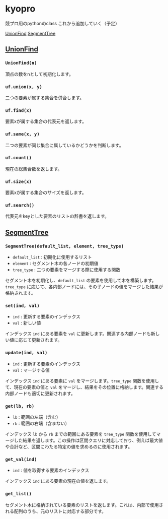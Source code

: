 # kyopro
競プロ用のpythonのclass
これから追加していく（予定）

[UnionFind](#unionfind)
[SegmentTree](#segmenttree)


## [UnionFind](Union_Find.py)

### `UnionFind(n)`
頂点の数をnとして初期化します。

### `uf.union(x, y)`
二つの要素が属する集合を併合します。

### `uf.find(x)`
要素xが属する集合の代表元を返します。

### `uf.same(x, y)`
二つの要素が同じ集合に属しているかどうかを判断します。

### `uf.count()`
現在の総集合数を返します。

### `uf.size(x)`
要素xが属する集合のサイズを返します。

### `uf.search()`
代表元をkeyとした要素のリストの辞書を返します。


## [SegmentTree](segment_tree.py)

### `SegmentTree(default_list, element, tree_type)`
- `default_list` : 初期化に使用するリスト
- `element` : セグメント木の各ノードの初期値
- `tree_type` : 二つの要素をマージする際に使用する関数

セグメント木を初期化し、`default_list` の要素を使用して木を構築します。`tree_type` に応じて、各内部ノードには、その子ノードの値をマージした結果が格納されます。

### `set(ind, val)`
- `ind` : 更新する要素のインデックス
- `val` : 新しい値

インデックス `ind` にある要素を `val` に更新します。関連する内部ノードも新しい値に応じて更新されます。

### `update(ind, val)`
- `ind` : 更新する要素のインデックス
- `val` : マージする値

インデックス `ind` にある要素に `val` をマージします。`tree_type` 関数を使用して、現在の要素の値と `val` をマージし、結果をその位置に格納します。関連する内部ノードも適切に更新されます。

### `get(lb, rb)`
- `lb` : 範囲の左端（含む）
- `rb` : 範囲の右端（含まない）

インデックス `lb` から `rb` までの範囲にある要素を `tree_type` 関数を使用してマージした結果を返します。この操作は区間クエリに対応しており、例えば最大値や合計など、区間にわたる特定の値を求めるのに使用されます。

### `get_val(ind)`
- `ind` : 値を取得する要素のインデックス

インデックス `ind` にある要素の現在の値を返します。

### `get_list()`

セグメント木に格納されている要素のリストを返します。これは、内部で使用される配列のうち、元のリストに対応する部分です。

